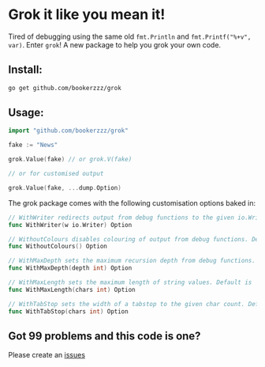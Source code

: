 # Grok it like you mean it!

Tired of debugging using the same old `fmt.Println` and `fmt.Printf("%+v", var)`. Enter `grok`! A new package to help you grok your own code.

## Install:
```sh
go get github.com/bookerzzz/grok
```

## Usage:

```go
import "github.com/bookerzzz/grok"

fake := "News"

grok.Value(fake) // or grok.V(fake)

// or for customised output

grok.Value(fake, ...dump.Option)
```

The grok package comes with the following customisation options baked in:
 
```go
// WithWriter redirects output from debug functions to the given io.Writer
func WithWriter(w io.Writer) Option
```
```go
// WithoutColours disables colouring of output from debug functions. Defaults to `true`
func WithoutColours() Option
```
```go
// WithMaxDepth sets the maximum recursion depth from debug functions. Defaults to `10`, use `0` for unlimited
func WithMaxDepth(depth int) Option 
```
```go
// WithMaxLength sets the maximum length of string values. Default is `100`, use `0` for unlimited
func WithMaxLength(chars int) Option
```
```go
// WithTabStop sets the width of a tabstop to the given char count. Defaults to `4`
func WithTabStop(chars int) Option
```

## Got 99 problems and this code is one?

Please create an [issues](https://github.com/bookerzzz/grok/issues)
